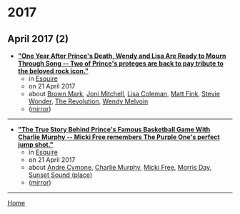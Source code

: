 # 2017

## April 2017 (2)

 - [**"One Year After Prince's Death, Wendy and Lisa Are Ready to Mourn Through Song -- Two of Prince's proteges are back to pay tribute to the beloved rock icon."**](https://www.esquire.com/entertainment/music/a54634/wendy-and-lisa-interview-prince/)
    - in [Esquire](../../../publications/a-e/esquire/index.md)
    - on 21 April 2017
    - about [Brown Mark](../../../topics/brown-mark/index.md), [Joni Mitchell](../../../topics/joni-mitchell/index.md), [Lisa Coleman](../../../topics/lisa-coleman/index.md), [Matt Fink](../../../topics/matt-fink/index.md), [Stevie Wonder](../../../topics/stevie-wonder/index.md), [The Revolution](../../../topics/the-revolution/index.md), [Wendy Melvoin](../../../topics/wendy-melvoin/index.md)
    - ([mirror](https://web.archive.org/web/*/https://www.esquire.com/entertainment/music/a54634/wendy-and-lisa-interview-prince/))

----

 - [**"The True Story Behind Prince's Famous Basketball Game With Charlie Murphy -- Micki Free remembers The Purple One's perfect jump shot."**](https://www.esquire.com/entertainment/music/a54667/prince-basketball-game-charlie-murphy-micki-free/)
    - in [Esquire](../../../publications/a-e/esquire/index.md)
    - on 21 April 2017
    - about [Andre Cymone](../../../topics/andre-cymone/index.md), [Charlie Murphy](../../../topics/charlie-murphy/index.md), [Micki Free](../../../topics/micki-free/index.md), [Morris Day](../../../topics/morris-day/index.md), [Sunset Sound (place)](../../../topics/place/sunset-sound/index.md)
    - ([mirror](https://web.archive.org/web/*/https://www.esquire.com/entertainment/music/a54667/prince-basketball-game-charlie-murphy-micki-free/))

----

[Home](../index.md)
